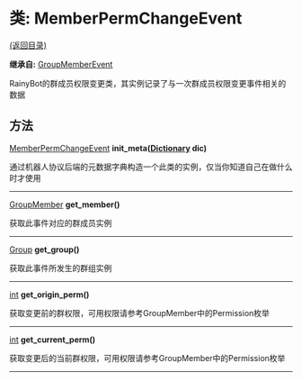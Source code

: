 # 类: MemberPermChangeEvent  
[(返回目录)](README.md)  
  
**继承自:** [GroupMemberEvent](GroupMemberEvent.md)  
  
RainyBot的群成员权限变更类，其实例记录了与一次群成员权限变更事件相关的数据  
  
## 方法 
  
[MemberPermChangeEvent](MemberPermChangeEvent.md) **init_meta([Dictionary](https://docs.godotengine.org/en/latest/classes/class_dictionary.html) dic)**  
  
通过机器人协议后端的元数据字典构造一个此类的实例，仅当你知道自己在做什么时才使用  
  
---  
  
[GroupMember](GroupMember.md) **get_member()**  
  
获取此事件对应的群成员实例  
  
---  
  
[Group](Group.md) **get_group()**  
  
获取此事件所发生的群组实例  
  
---  
  
[int](https://docs.godotengine.org/en/latest/classes/class_int.html) **get_origin_perm()**  
  
获取变更前的群权限，可用权限请参考GroupMember中的Permission枚举  
  
---  
  
[int](https://docs.godotengine.org/en/latest/classes/class_int.html) **get_current_perm()**  
  
获取变更后的当前群权限，可用权限请参考GroupMember中的Permission枚举  
  
---  
  

